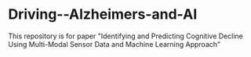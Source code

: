 # Driving--Alzheimers-and-AI
This repository is for paper "Identifying and Predicting Cognitive Decline Using Multi-Modal Sensor Data and Machine Learning Approach"
